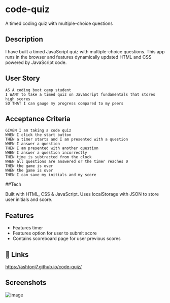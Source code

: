 # code-quiz
A timed coding quiz with multiple-choice questions

## Description

I have built a timed JavaScript quiz with multiple-choice questions. This app runs in the browser and features dynamically updated HTML and CSS powered by JavaScript code. 

## User Story

```
AS A coding boot camp student
I WANT to take a timed quiz on JavaScript fundamentals that stores high scores
SO THAT I can gauge my progress compared to my peers
```

## Acceptance Criteria

```
GIVEN I am taking a code quiz
WHEN I click the start button
THEN a timer starts and I am presented with a question
WHEN I answer a question
THEN I am presented with another question
WHEN I answer a question incorrectly
THEN time is subtracted from the clock
WHEN all questions are answered or the timer reaches 0
THEN the game is over
WHEN the game is over
THEN I can save my initials and my score
```
##Tech

Built with HTML, CSS & JavaScript. Uses localStorage with JSON to store user initials and score.

## Features

- Features timer
- Features option for user to submit score
- Contains scoreboard page for user previous scores

## 🔗 Links

https://ashtonj7.github.io/code-quiz/

## Screenshots

![image](https://user-images.githubusercontent.com/62944042/235492546-17b825e7-ff0e-45fc-a4a4-e42c81727ca1.png)

